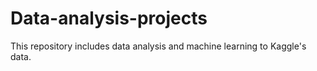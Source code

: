 # Data-analysis-projects
This repository includes data analysis and machine learning to Kaggle's data.
